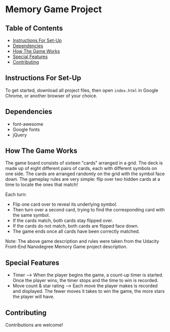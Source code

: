 # Memory Game Project

## Table of Contents

* [Instructions For Set-Up](#instructions-for-set-up)
* [Dependencies](#dependencies)
* [How The Game Works](#how-the-game-works)
* [Special Features](#special-features)
* [Contributing](#contributing)

## Instructions For Set-Up

To get started, download all project files, then open `index.html` in Google Chrome, or another browser of your choice.

## Dependencies

* font-awesome
* Google fonts
* jQuery

## How The Game Works

The game board consists of sixteen "cards" arranged in a grid. The deck is made up of eight different pairs of cards, each with different symbols on one side. The cards are arranged randomly on the grid with the symbol face down. The gameplay rules are very simple: flip over two hidden cards at a time to locate the ones that match!

Each turn:

* Flip one card over to reveal its underlying symbol.
* Then turn over a second card, trying to find the corresponding card with the same symbol.
* If the cards match, both cards stay flipped over.
* If the cards do not match, both cards are flipped face down.
* The game ends once all cards have been correctly matched.

Note: The above game description and rules were taken from the Udacity Front-End Nanodegree Memory Game project description.

## Special Features

* Timer --> When the player begins the game, a count-up timer is started. Once the player wins, the timer stops and the time to win is recorded.
* Move count & star rating --> Each move the player makes is recorded and displayed. The fewer moves it takes to win the game, the more stars the player will have.

## Contributing

Contributions are welcome!
